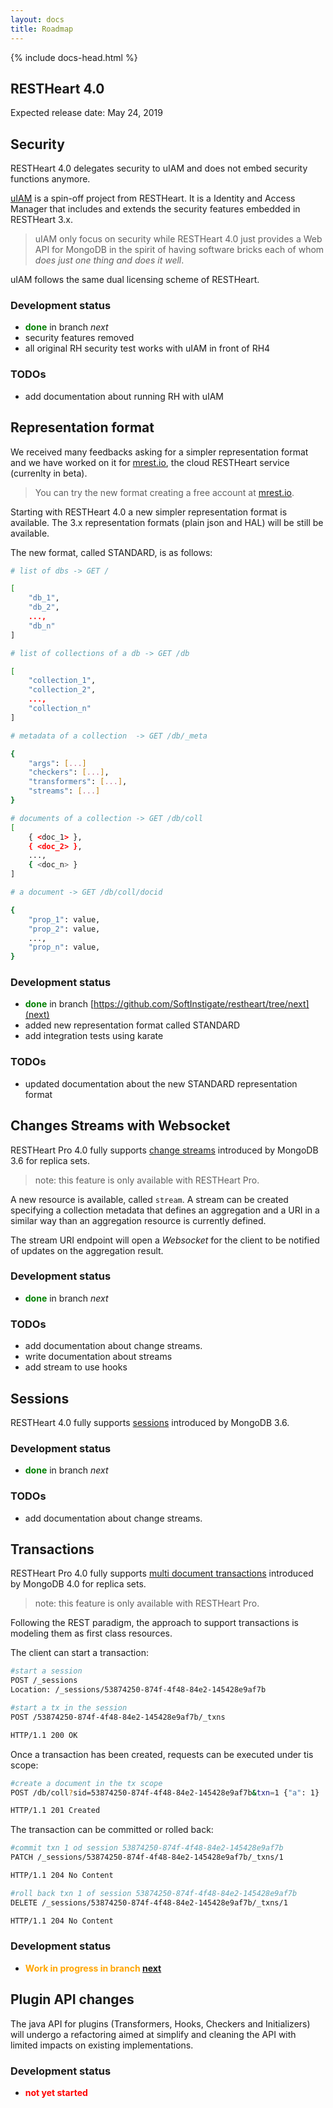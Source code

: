 ```yaml
---
layout: docs
title: Roadmap
---
```


<div markdown="1" class="col-12 col-md-9 col-xl-8 py-md-3 bd-content">

{% include docs-head.html %} 

## RESTHeart 4.0

Expected release date: May 24, 2019

## Security

RESTHeart 4.0 delegates security to uIAM and does not embed security functions anymore.

[uIAM](https://github.com/softInstigate/uiam) is a spin-off project from RESTHeart. It is a Identity and Access Manager that includes and extends the security features embedded in RESTHeart 3.x.

> uIAM only focus on security while RESTHeart 4.0 just provides a Web API for MongoDB in the spirit of having software bricks each of whom *does just one thing and does it well*. 

uIAM follows the same dual licensing scheme of RESTHeart.

### Development status

- <span style="color:green">**done**</span> in branch *next*
- security features removed 
- all original RH security test works with uIAM in front of RH4

### TODOs

- add documentation about running RH with uIAM

## Representation format

We received many feedbacks asking for a simpler representation format and we have worked on it for [mrest.io](https://mrest.io), the cloud RESTHeart service (currenlty in beta). 

> You can try the new format creating a free account at [mrest.io](https://mrest.io).

Starting with RESTHeart 4.0 a new simpler representation format is available. The 3.x representation formats (plain json and HAL) will be still be available. 

The new format, called STANDARD, is as follows:

```bash
# list of dbs -> GET /

[
    "db_1", 
    "db_2", 
    ...,
    "db_n"
]

# list of collections of a db -> GET /db

[ 
    "collection_1", 
    "collection_2", 
    ...,
    "collection_n" 
]

# metadata of a collection  -> GET /db/_meta

{
    "args": [...]
    "checkers": [...],
    "transformers": [...],
    "streams": [...]
}

# documents of a collection -> GET /db/coll
[ 
    { <doc_1> },
    { <doc_2> },
    ...,
    { <doc_n> }
]

# a document -> GET /db/coll/docid

{ 
    "prop_1": value,
    "prop_2": value,
    ...,
    "prop_n": value,
}
```

### Development status

- <span style="color:green">**done**</span> in branch [https://github.com/SoftInstigate/restheart/tree/next](next)
- added new representation format called STANDARD
- add integration tests using karate

### TODOs

- updated documentation about the new STANDARD representation format

## Changes Streams with Websocket

RESTHeart Pro 4.0 fully supports [change streams](https://docs.mongodb.com/manual/changeStreams/index.html) introduced by MongoDB 3.6 for replica sets.

> note: this feature is only available with RESTHeart Pro.

A new resource is available, called `stream`. A stream can be created specifying a collection metadata that defines an aggregation and a URI in a similar way than an aggregation resource is currently defined.

The stream URI endpoint will open a *Websocket* for the client to be notified of updates on the aggregation result.

### Development status

- <span style="color:green">**done**</span> in branch *next*

### TODOs

- add documentation about change streams.
- write documentation about streams
- add stream to use hooks

## Sessions

RESTHeart 4.0 fully supports [sessions](https://docs.mongodb.com/manual/changeStreams/index.html) introduced by MongoDB 3.6.

### Development status

- <span style="color:green">**done**</span> in branch *next*

### TODOs

- add documentation about change streams.

## Transactions

RESTHeart Pro 4.0 fully supports [multi document transactions](https://docs.mongodb.com/manual/core/write-operations-atomicity/#multi-document-transactions) introduced by MongoDB 4.0 for replica sets.

> note: this feature is only available with RESTHeart Pro.

Following the REST paradigm, the approach to support transactions is modeling them as first class resources. 

The client can start a transaction:

```bash
#start a session
POST /_sessions
Location: /_sessions/53874250-874f-4f48-84e2-145428e9af7b

#start a tx in the session
POST /53874250-874f-4f48-84e2-145428e9af7b/_txns

HTTP/1.1 200 OK
```

Once a transaction has been created, requests can be executed under tis scope:

```bash
#create a document in the tx scope
POST /db/coll?sid=53874250-874f-4f48-84e2-145428e9af7b&txn=1 {"a": 1}

HTTP/1.1 201 Created
```

The transaction can be committed or rolled back:

```bash
#commit txn 1 od session 53874250-874f-4f48-84e2-145428e9af7b
PATCH /_sessions/53874250-874f-4f48-84e2-145428e9af7b/_txns/1

HTTP/1.1 204 No Content
```

```bash
#roll back txn 1 of session 53874250-874f-4f48-84e2-145428e9af7b
DELETE /_sessions/53874250-874f-4f48-84e2-145428e9af7b/_txns/1

HTTP/1.1 204 No Content
```

### Development status

- <span style="color:orange">**Work in progress in branch [next](https://github.com/SoftInstigate/restheart/tree/next/src/main/java/org/restheart/handlers/txns)**</span>

## Plugin API changes

The java API for plugins (Transformers, Hooks, Checkers and Initializers) will undergo a refactoring aimed at simplify and cleaning the API with limited impacts on existing implementations.

### Development status

- <span style="color:red">**not yet started**</span>
